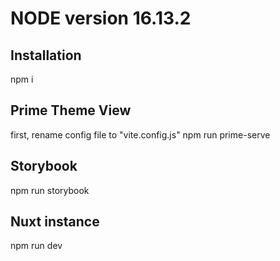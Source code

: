 # NODE version 16.13.2 


## Installation
npm i

## Prime Theme View
first, rename config file to "vite.config.js" 
npm run prime-serve


## Storybook
npm run storybook

## Nuxt instance
npm run dev